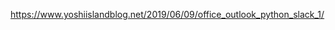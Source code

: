 <a href="https://www.yoshiislandblog.net/2019/06/09/office_outlook_python_slack_1/" target="_blank">https://www.yoshiislandblog.net/2019/06/09/office_outlook_python_slack_1/</a>

